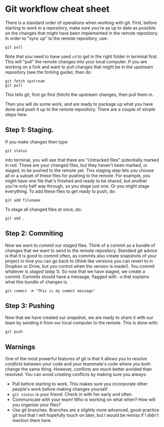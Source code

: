 # Git workflow cheat sheet

There is a standard order of operations when working with git. First, before starting to work in a repository, make sure you're as up to date as possible on the changes that might have been implemented in the remote repository. In order to "sync up" to the remote repository, use:

```
git pull
```

Note that you need to have used ``cd`` to get in the right folder in terminal first. This will "pull" the remote changes into your local computer. If you are working on a fork and want to pull changes that might be in the upstream repository (see the forking guide), then do:

```
git fetch upstream
git pull
```

This tells git, first go find (fetch) the upstream changes, then pull them in. 

Then you will do some work, and are ready to package up what you have done and push it up to the remote repository. There are a couple of simple steps here.

## Step 1: Staging.

If you make changes then type

```
git status
```

into terminal, you will see that there are "Untracked files" potentially marked in red. These are your changed files, but they haven't been marked, or staged, to be pushed to the remote yet. This staging step lets you choose all or a subset of these files for pushing to the remote. For example, you might have one file that's finished and ready to be shared, but another you're only half way through, so you stage just one. Or you might stage everything. To add these files to get ready to push, do:

```
git add filename
``` 

To stage all changed files at once, do:

```
git add .
```

## Step 2: Commiting

Now we want to _commit_ our staged files. Think of a commit as a bundle of changes that we want to send to the remote repository. Standard git advice is that it is good to commit often, as commits also create snapshots of your project in time you can go back to (think like versions you can revert to in Dropbox or Drive, but you control when the version is made!). You commit whatever is _staged_ (step 1). So now that we have staged, we create a commit. Commits should have a message, flagged with ``-m`` that explains what this bundle of changes is.

```
git commit -m "This is my commit message"
```

## Step 3: Pushing

Now that we have created our snapshot, we are ready to share it with our team by sending it from our local computer to the remote. This is done with:

```
git push
```

## Warnings

One of the most powerful features of git is that it allows you to resolve _conflicts_ between your code and your teammate's code where you both change the same thing. However, conflicts are much better avoided than resolved. You can avoid creating conflicts by making sure you always:

* Pull before starting to work. This makes sure you incorporate other people's work before making changes yourself.
* ``git status`` is your friend. Check in with her early and often.
* Communicate with your team! Who is working on what when? How will you organize your files?
* Use git branches. Branches are a slightly more advanced, good-practice git tool that I will hopefully touch on later, but I would be remiss if I didn't mention them here. 






